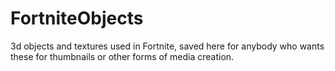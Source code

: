 # FortniteObjects
3d objects and textures used in Fortnite, saved here for anybody who wants these for thumbnails or other forms of media creation.
